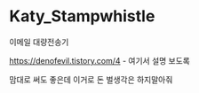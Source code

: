 # Katy_Stampwhistle
이메일 대량전송기

https://denofevil.tistory.com/4 - 여기서 설명 보도록

맘대로 써도 좋은데 이거로 돈 벌생각은 하지말아줘
